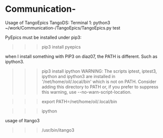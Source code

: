 # Communication-

Usage of TangoEpics TangoDS:
Terminal 1: python3 ~/work/Communication-/TangoEpics/TangoEpics.py test

PyEpics must be installed under pip3:
>>> pip3 install pyepics



when I install something with PIP3 on diaz07, the PATH is different. Such as ipython3.
>>> pip3 install ipython
WARNING: The scripts iptest, iptest3, ipython and ipython3 are installed in '/net/home/oil/.local/bin' which is not on PATH.
  Consider adding this directory to PATH or, if you prefer to suppress this warning, use --no-warn-script-location.


>>> export PATH=/net/home/oil/.local/bin

>>> ipython

usage of Itango3 
>>>/usr/bin/itango3
